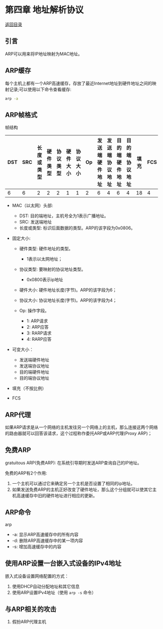 # 第四章 地址解析协议

[返回目录](README.md)



## 引言

ARP可以用来将IP地址映射为MAC地址。



## ARP缓存

每个主机上都有一个ARP高速缓存，存放了最近Internet地址到硬件地址之间的映射记录;可以使用以下命令查看缓存:

```sh
arp -a
```



## ARP帧格式

帧结构

| DST  | SRC  | 长度或类型 | 硬件类型 | 协议类型 | 硬件大小 | 协议大小 | Op   | 发送端硬件地址 | 发送端协议地址 | 目的端硬件地址 | 目的端协议地址 | 填充 | FCS  |
| ---- | ---- | ---------- | -------- | -------- | -------- | -------- | ---- | -------------- | -------------- | -------------- | -------------- | ---- | ---- |
| 6    | 6    | 2          | 2        | 2        | 1        | 1        | 2    | 6              | 4              | 6              | 4              | 18   | 4    |

- MAC（以太网）头部:
  - DST: 目的端地址，主机号全为1表示广播地址。
  - SRC: 发送端地址
  - 长度或类型: 标识后面数据的类型。ARP的该字段为0x0806。

- 固定大小:

  - 硬件类型: 硬件地址的类型。

    - 1表示以太网地址；
  - 协议类型: 要映射的协议地址类型。
    - 0x0800表示ip地址
  - 硬件大小: 硬件地址长度(字节)。ARP的该字段为6；
  - 协议大小: 协议地址长度(字节)。ARP的该字段为4；
  - Op: 操作字段。
    - 1: ARP请求
    - 2: ARP应答
    - 3: RARP请求
    - 4: RARP应答


- 可变大小：
  - 发送端硬件地址
  - 发送端协议地址
  - 目的端硬件地址
  - 目的端协议地址
- 填充（不按比例）
- FCS



## ARP代理

如果ARP请求是从一个网络的主机发往另一个网络上的主机，那么连接这两个网络的路由器就可以回答该请求，这个过程称作委托ARP或ARP代理(Proxy ARP)；



## 免费ARP

gratuitous ARP(免费ARP): 在系统引导期时发送ARP查询自己的IP地址。

免费的ARP有2个作用:

1. 一个主机可以通过它来确定另一个主机是否设置了相同的ip地址。
2. 如果发送免费ARP的主机正好改变了硬件地址，那么这个分组就可以使其它主机高速缓存中旧的硬件地址进行相应的更新。



## ARP命令

arp 

- -a: 显示ARP高速缓存中的所有内容
- -d: 删除ARP高速缓存中的某一项内容
- -s: 增加高速缓存中的内容



## 使用ARP设置一台嵌入式设备的IPv4地址

嵌入式设备设置网络配置的方式：

1. 使用DHCP自动分配地址和其它信息
2. 使用ARP设置IPv4地址（使用 `arp -s` 命令）



## 与ARP相关的攻击

1. 假扮ARP代理主机